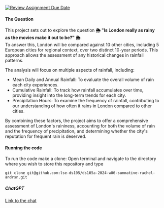 [![Review Assignment Due Date](https://classroom.github.com/assets/deadline-readme-button-22041afd0340ce965d47ae6ef1cefeee28c7c493a6346c4f15d667ab976d596c.svg)](https://classroom.github.com/a/16Ytx_fz)

#### The Question

This project sets out to explore the question **🌦️ "Is London really as rainy as the movies make it out to be?" 🌦️**.  
To answer this, London will be compared against 10 other cities, including 5 European cities for regional context, over two distinct 10-year periods. This approach allows the assessment of any historical changes in rainfall patterns.

The analysis will focus on multiple aspects of rainfall, including:

- Mean Daily and Annual Rainfall: To evaluate the overall volume of rain each city experiences.
- Cumulative Rainfall: To track how rainfall accumulates over time, providing insight into the long-term trends for each city.
- Precipitation Hours: To examine the frequency of rainfall, contributing to our understanding of how often it rains in London compared to other cities.

By combining these factors, the project aims to offer a comprehensive assessment of London's raininess, accounting for both the volume of rain and the frequency of precipitation, and determining whether the city's reputation for frequent rain is deserved.

#### Running the code
To run the code make a clone:
Open terminal and navigate to the directory where you wish to store this repository and type
```
git clone git@github.com:lse-ds105/ds105a-2024-w06-summative-rachel-andrsn.git
```

##### ChatGPT
[Link to the chat](https://chatgpt.com/share/672c8143-16dc-800c-b73b-874ae3e5e99a)
